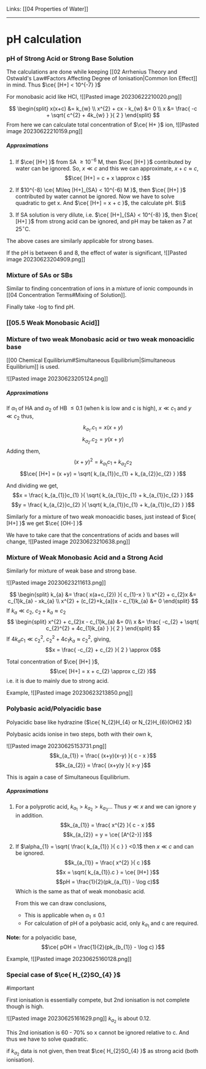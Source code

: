 Links: [[04 Properties of Water]]
___
# pH calculation
### pH of Strong Acid or Strong Base Solution
The calculations are done while keeping [[02 Arrhenius Theory and Ostwald's Law#Factors Affecting Degree of Ionisation|Common Ion Effect]] in mind.
Thus $\ce{ [H+] < 10^{-7} }$

For monobasic acid like HCl,
![[Pasted image 20230622210020.png]]

$$
\begin{split}
x(x+c) &= k_{w} \\
x^{2} + cx - k_{w} &= 0 \\
x &= \frac{ -c + \sqrt{ c^{2} + 4k_{w} } }{ 2 }
\end{split}
$$
From here we can calculate total concentration of $\ce{ H+ }$ ion,
![[Pasted image 20230622210159.png]]

##### Approximations
1. If $\ce{ [H+] }$ from SA $\geq 10^{-6}$ M, then $\ce{ [H+] }$ contributed by water can be ignored. So, $x \ll c$ and this we can approximate, $x+c \approx c$,
	$$\ce{ [H+] = c + x \approx c }$$

1. If $10^{-8} \ce{ M\leq [H+]_{SA} < 10^{-6} M }$, then $\ce{ [H+] }$ contributed by water cannot be ignored. Now we have to solve quadratic to get x. And $\ce{ [H+] = x + c }$, the calculate pH.
	$\\$

3. If SA solution is very dilute, i.e. $\ce{ [H+]_{SA} < 10^{-8} }$, then $\ce{ [H+] }$ from strong acid can be ignored, and pH may be taken as 7 at 25$^{\circ}$C. 

The above cases are similarly applicable for strong bases. 

If the pH is between 6 and 8, the effect of water is significant,
![[Pasted image 20230623204909.png]]

### Mixture of SAs or SBs
Similar to finding concentration of ions in a mixture of ionic compounds in [[04 Concentration Terms#Mixing of Solution]].

Finally take -log to find pH. 

### [[05.5 Weak Monobasic Acid]]

### Mixture of two weak Monobasic acid or two weak monoacidic base

[[00 Chemical Equilibrium#Simultaneous Equilibrium|Simultaneous Equilibrium]] is used. 

![[Pasted image 20230623205124.png]]

##### Approximations
If $\alpha_{1}$ of HA and $\alpha_{2}$ of HB $\leq 0.1$ (when k is low and c is high),  $x \ll c_{1}$ and $y \ll c_{2}$ thus,
$$k_{a_{1}}. c_{1} = x(x+y)$$
$$k_{a_{2}}. c_{2} = y(x+y)$$
Adding them,
$$(x+y)^{2} = k_{a_{1}}c_{1} + k_{a_{2}}c_{2}$$
$$\ce{ [H+] = (x +y) = \sqrt{ k_{a_{1}}c_{1} + k_{a_{2}}c_{2} } }$$

And dividing we get,
$$x = \frac{ k_{a_{1}}c_{1} }{ \sqrt{ k_{a_{1}}c_{1} + k_{a_{1}}c_{2} } }$$
$$y = \frac{ k_{a_{2}}c_{2} }{ \sqrt{ k_{a_{1}}c_{1} + k_{a_{1}}c_{2} } }$$

Similarly for a mixture of two weak monoacidic bases, just instead of $\ce{ [H+] }$ we get $\ce{ [OH-] }$


We have to take care that the concentrations of acids and bases will change,
![[Pasted image 20230623210638.png]]

### Mixture of Weak Monobasic Acid and a Strong Acid
Similarly for mixture of weak base and strong base. 

![[Pasted image 20230623211613.png]]

$$
\begin{split}
k_{a} &= \frac{ x(a+c_{2}) }{ c_{1}-x } \\
x^{2} + c_{2}x &= c_{1}k_{a} - xk_{a} \\
x^{2} + (c_{2}+k_{a})x - c_{1}k_{a} &= 0
\end{split}
$$
If $k_{a} \ll c_{2},\ c_{2}+k_{a} \approx c_{2}$
$$
\begin{split}
x^{2} + c_{2}x - c_{1}k_{a} &= 0\\
x &= \frac{ -c_{2} + \sqrt{ c_{2}^{2} + 4c_{1}k_{a} } }{ 2 }
\end{split}
$$
If $4k_{a} c_{1} \ll c_{2}^{2},\ c_{2}^{2} + 4c_{1}k_{a}  \approx c_{2}^{2}$, giving,
$$x = \frac{ -c_{2} + c_{2} }{ 2 } \approx 0$$

Total concentration of $\ce{ [H+] }$,
$$\ce{ [H+] = x + c_{2} \approx c_{2} }$$
i.e. it is due to mainly due to strong acid. 

Example,
![[Pasted image 20230623213850.png]]

### Polybasic acid/Polyacidic base 
Polyacidic base like hydrazine ($\ce{ N_{2}H_{4} or N_{2}H_{6}(OH)2 }$)

Polybasic acids ionise in two steps, both with their own k,

![[Pasted image 20230625153731.png]]
$$k_{a_{1}} = \frac{ (x+y)(x-y) }{ c - x }$$
$$k_{a_{2}} = \frac{ (x+y)y }{ x-y }$$


This is again a case of Simultaneous Equilibrium.

##### Approximations
1. For a polyprotic acid, $k_{a_{1}} > k_{a_{2}} > k_{a_{3}} \dots$
   Thus $y \ll x$ and we can ignore y in addition. 
	$$k_{a_{1}} = \frac{ x^{2} }{ c - x }$$
	$$k_{a_{2}} = y = \ce{ [A^{2-}] }$$

2. If $\alpha_{1} = \sqrt{ \frac{ k_{a_{1}} }{ c } } <0.1$ then $x \ll c$ and can be ignored. 
	$$k_{a_{1}} = \frac{ x^{2} }{ c }$$
	$$x = \sqrt{ k_{a_{1}}.c } = \ce{ [H+] }$$
	$$pH = \frac{1}{2}(pk_{a_{1}} - \log c)$$
	Which is the same as that of weak monobasic acid. 
	
	From this we can draw conclusions,
	- This is applicable when $\alpha_{1} \leq 0.1$
	- For calculation of pH of a polybasic acid, only $k_{a_{1}}$ and c are required.

**Note:** for a polyacidic base,
$$\ce{ pOH = \frac{1}{2}(pk_{b_{1}} - \log c) }$$

Example,
![[Pasted image 20230625160128.png]]

### Special case of $\ce{ H_{2}SO_{4} }$
#important 

First ionisation is essentially compete, but 2nd ionisation is not complete though is high. 

![[Pasted image 20230625161629.png]]
$k_{a_{2}}$ is about 0.12.

This 2nd ionisation is 60 - 70% so x cannot be ignored relative to c. And thus we have to solve quadratic. 

if $k_{a_{2}}$ data is not given, then treat $\ce{ H_{2}SO_{4} }$ as strong acid (both ionisation).
